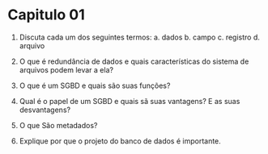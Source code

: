 # Capitulo 01

1. Discuta cada um dos seguintes termos:
    a. dados
    b. campo
    c. registro
    d. arquivo

2. O que é redundância de dados e quais características do sistema de arquivos podem levar a ela?

4. O que é um SGBD e quais são suas funções?

7. Qual é o papel de um SGBD e quais sã suas vantagens? E as suas desvantagens?

10. O que São metadados?

11. Explique por que o projeto do banco de dados é importante.

